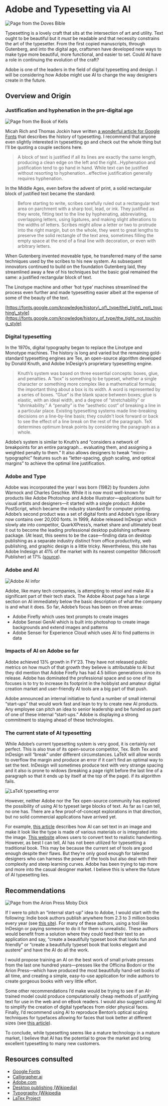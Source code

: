 # Adobe and Typesetting via AI

![Page from the Doves Bible](/images/Doves_Press_Bible.jpg)

Typesetting is a lovely craft that sits at the intersection of art and utility. Text ought to be beautiful but it _must_ be readable and that necessity constrains the art of the typesetter. From the first copied manuscripts, through Gutenberg, and into the digital age, craftsmen have developed new ways to make type more beautiful, more functional, and easier to set. Could AI have a role in continuing the evolution of the craft? 

Adobe is one of the leaders in the field of digital typesetting and design. I will be considering how Adobe might use AI to change the way designers create in the future. 

## Overview and Origin

### Justification and hyphenation in the pre-digital age

![Page from the Book of Kells](/images/blog-book-of-kells.png)

Micah Rich and Thomas Jockin have written [a wonderful article for Google Fonts](https://fonts.google.com/knowledge/history_of_type/justification_hyphenation) that describes the history of typesetting. I recommend that anyone even slightly interested in typesetting go and check out the whole thing but I’ll be quoting a couple sections here. 

> A block of text is justified if all its lines are exactly the same length, producing a clean edge on the left and the right...Hyphenation and justification tend to go hand in hand. While text can be justified without resorting to hyphenation...effective justification generally requires hyphenation.

In the Middle Ages, even before the advent of print, a solid rectangular block of justified text became the standard:

> Before starting to write, scribes carefully ruled out a rectangular text area on parchment with a sharp tool, lead, or ink. They justified as they wrote, fitting text to the line by hyphenating, abbreviating, overlapping letters, using ligatures, and making slight alterations to the widths of letters. Scribes might allow a letter or two to protrude into the right margin, but on the whole, they went to great lengths to preserve the solid rectangle of the text area, sometimes filling the empty space at the end of a final line with decoration, or even with arbitrary letters. 

When Gutenberg invented moveable type, he transferred many of the same techniques used by the scribes to his new system. As subsequent innovators continued to build on the foundation Gutenberg laid, they streamlined away a few of his techniques but the basic goal remained the same: a justified rectangular block of text.

The Linotype machine and other ‘hot type’ machines streamlined the process even further and made typesetting easier albeit at the expense of some of the beauty of the text. 

[https://fonts.google.com/knowledge/history\_of\_type/the\_tight\_not\_touching\_style](https://fonts.google.com/knowledge/history_of_type/the_tight_not_touching_style)

### Digital typesetting

In the 1970s, digital typography began to replace the Linotype and Monotype machines. The history is long and varied but the remaining gold-standard typesetting engines are Tex, an open-source algorithm developed by Donald Knuth, and Adobe InDesign’s proprietary typesetting engine. 

> Knuth’s system was based on three essential concepts: boxes, glue, and penalties. A “box” is something to be typeset, whether a single character or something more complex like a mathematical formula; the important thing about a box is its width. A word is represented by a series of boxes. “Glue” is the blank space between boxes; glue is elastic, with an ideal width, and a degree of “stretchability” or “shrinkability.” A “penalty” is the “aesthetic cost” of breaking a line in a particular place. Existing typesetting systems made line-breaking decisions on a line-by-line basis; they couldn't look forward or back to see the effect of a line break on the rest of the paragraph. TeX determines optimum break points by considering the paragraph as a whole.

Adobe’s system is similar to Knuth’s and “considers a network of breakpoints for an entire paragraph... evaluating them, and assigning a weighted penalty to them.” It also allows designers to tweak “micro-typographic” features such as “letter-spacing, glyph scaling, and optical margins” to achieve the optimal line justification.  

### Adobe and Type

Adobe was incorporated the year I was born (1982) by founders John Warnock and Charles Geschke. While it is now most well-known for products like Adobe Photoshop and Adobe Illustrator—applications built for visual artists and designers—it started with a single product: Adobe PostScript, which became the industry standard for computer printing. Adobe’s second product was a set of digital fonts and Adobe’s type library now contains over 20,000 fonts. In 1999, Adobe released InDesign which slowly ate into competitor, QuarkXPress’s, market share and ultimately beat it out to become the leading professional desktop publishing software package. (At least, this seems to be the case—finding data on desktop publishing as a separate industry distinct from office productivity, web publishing, and graphic design is a little tricky. Nevertheless, this site has Adobe Indesign at 41% of the market with its nearest competitor (Microsoft Publisher) at 17% ([source](https://enlyft.com/tech/desktop-publishing)).

### Adobe and AI

![Adobe AI infor](/images/adobe_ai.png)

Adobe, like many tech companies, is attempting to retool and make AI a significant part of their tech stack. The Adobe About page has a large section on AI immediately below the basic description of what the company is and what it does. So far, Adobe’s focus has been on three areas: 

- Adobe Firefly which uses text prompts to create images
- Adobe Sensei GenAI which is built into photoshop to create image backgrounds and extend images and patterns
- Adobe Sensei for Experience Cloud which uses AI to find patterns in data

### Impacts of AI on Adobe so far

Adobe achieved 13% growth in FY’23. They have not released public metrics on how much of that growth they believe is attributable to AI but they did mention that Adobe Firefly has had 4.5 billion generations since its release. Adobe has dominated the professional space and so one of its focuses is to try to increase its footprint in the hobbyist and amateur digital creation market and user-friendly AI tools are a big part of that push. 

Adobe announced an internal initiative to fund a number of small internal “start-ups” that would work fast and lean to try to create new AI products. Any employee can pitch an idea to senior leadership and be funded as part of one of these internal “start-ups.” Adobe is displaying a strong commitment to staying ahead of these technologies. 

### The current state of AI typesetting

While Adobe’s current typesetting system is very good, it is certainly not perfect. This is also true of its open-source competitor, Tex. Both Tex and InDesign will “break” under different circumstances. LaTeX will allow words to overflow the margin and produce an error if it can’t find an optimal way to set the text. InDesign will sometimes produce text with very strange spacing and it also is prone to widows (breaking a page right before the last line of a paragraph so that it ends up by itself at the top of the page). if its algorithm fails.

![LaTeX typesetting error](/images/LaTeX_typesetting_error.png) 

However, neither Adobe nor the Tex open-source community has explored the possibility of using AI to typeset large blocks of text. As far as I can tell, no one has. There are a few proof-of-concept explorations in that direction, but no solid commercial applications have arrived yet. 

For example, [this article](https://www.fastcompany.com/90892069/best-ai-tools-creativity) describes how AI can set text in an image and make it look like the type is made of various materials or is integrated into the image. [This website](https://www.calligrapher.ai) allows users to convert text to realistic handwriting. However, as best I can tell, AI has not been utilized for typesetting a traditional book. This may be because the current set of tools are good enough despite their flaws. But they’re only good enough for talented designers who can harness the power of the tools but also deal with their complexity and steep learning curves. Adobe has been trying to tap more and more into the casual designer market. I believe this is where the future of AI typesetting lies. 

## Recommendations

![Page from the Arion Press Moby Dick](/images/arion_press_moby_dick.jpg)

If I were to pitch an “internal start-up” idea to Adobe, I would start with the following: Indie book authors publish anywhere from 2.3 to 3 million books every year (see [this site](https://ideas.bkconnection.com/10-awful-truths-about-publishing)). For many of these authors, using a tool like InDesign or paying someone to do it for them is unrealistic. These authors would benefit from a solution where they could feed their text to an application and say, “create a beautifully typeset book that looks fun and friendly” or “create a beautifully typeset book that looks elegant and austere” and have the AI do all the work. 

I would propose training an AI on the best work of small private presses from the last one hundred years—presses like the Officina Bodoni or the Arion Press—which have produced the most beautifully hand-set books of all time, and creating a simple, easy-to-use application for indie authors to create gorgeous books with very little effort. 

Some other recommendations I’d make would be trying to see if an AI-trained model could produce computationally cheap methods of justifying text for use in the web and on eBook readers. I would also suggest using AI to simplify the creation of digital typefaces from older physical faces. Finally, I’d recommend using AI to reproduce Benton’s optical scaling techniques for typefaces allowing for faces that look better at different sizes (see [this article](https://fonts.google.com/knowledge/history_of_type/the_tight_not_touching_style)).

To conclude, while typesetting seems like a mature technology in a mature market, I believe that AI has the potential to grow the market and bring excellent typesetting to many new customers. 

## Resources consulted

- [Google Fonts](https://fonts.google.com/knowledge/history_of_type/justification_hyphenation)
- [Calligrapher.ai](https://www.calligrapher.ai/)
- [Adobe.com](https://www.adobe.com)
- [Desktop publishing (Wikipedia)](https://en.wikipedia.org/wiki/Desktop_publishing)
- [Typography (Wikipedia](https://en.wikipedia.org/wiki/Typography)
- [LaTex Project](https://www.latex-project.org/about/)

